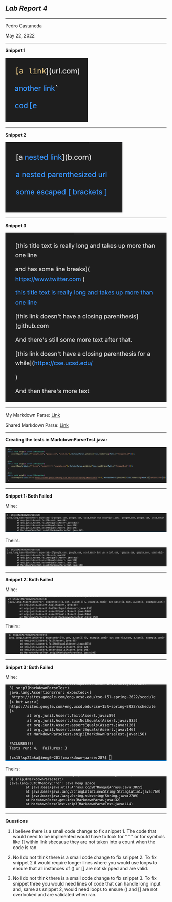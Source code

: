 
***Lab Report 4***
--
---

Pedro Castaneda

May 22, 2022

---
**Snippet 1**

![LR4-pic1](LR4-pic4.png)

---

**Snippet 2**

![LR4-pic2](LR4-pic5.png)


---

**Snippet 3**

![LR4-pic3](LR4-pic6.png)

---

My Markdown Parse: [Link](https://github.com/Pgerardocastaneda/markdown-parser)

Shared Markdown Parse: [Link](https://github.com/FishInAZ/makrdown-parse-own)

---

**Creating the tests in MarkdownParseTest.java:**

![pic](LR4-pic13.png)

---
**Snippet 1: Both Failed**

Mine:

![mine](LR4-pic7.png)

Theirs:

![theirs](LR4-pic10.png)

---
**Snippet 2: Both Failed**

Mine:

![mine](LR4-pic8.png)

Theirs:

![theirs](LR4-pic11.png)

---
**Snippet 3: Both Failed**

Mine:

![mine](LR4-pic9.png)

Theirs:

![theirs](LR4-pic12.png)

---
**Questions**

1. I believe there is a small code change to fix snippet 1. The code that would need to be implmented would have to look for " ' " or for symbols like [] within link sbecause they are not taken into a count when the code is ran. 

2. No I do not think there is a small code change to fix snippet 2. To fix snippet 2 it would require longer lines where you would use loops to ensure that all instances of () or [] are not skipped and are valid. 

3. No I do not think there is a small code change to fix snippet 3. To fix snippet three you would need lines of code that can handle long input and, same as snippet 2, would need loops to ensure () and [] are not overlooked and are validated when ran. 

